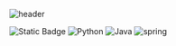 

![header](https://capsule-render.vercel.app/api?type=waving&color=timeGradient&text=Welcome%20to%20TaeHyeon's%20GitHub%20&animation=twinkling&fontSize=35&fontAlignY=40&fontAlign=70&height=250)

<img alt="Static Badge" src="https://img.shields.io/badge/JAVA?style=flat&logo=JAVA&logoColor=white">

<img alt="Python" src ="https://img.shields.io/badge/Python-3776AB.svg?&style=for-the-badge&logo=Python&logoColor=white"/>
<img alt="Java" src ="https://img.shields.io/badge/JAVA-3776AB.svg?&style=for-the-badge&logo=java&logoColor=white"/>
<img alt="spring" src ="https://img.shields.io/badge/Spring-#6DB33F.svg?&style=for-the-badge&logo=Spring&logoColor=white"/>
<!--
**JOOTAEHYEON/JOOTAEHYEON** is a ✨ _special_ ✨ repository because its `README.md` (this file) appears on your GitHub profile.

Here are some ideas to get you started:

- 🔭 I’m currently working on ...
- 🌱 I’m currently learning ...
- 👯 I’m looking to collaborate on ...
- 🤔 I’m looking for help with ...
- 💬 Ask me about ...
- 📫 How to reach me: ...
- 😄 Pronouns: ...
- ⚡ Fun fact: ...
-->
